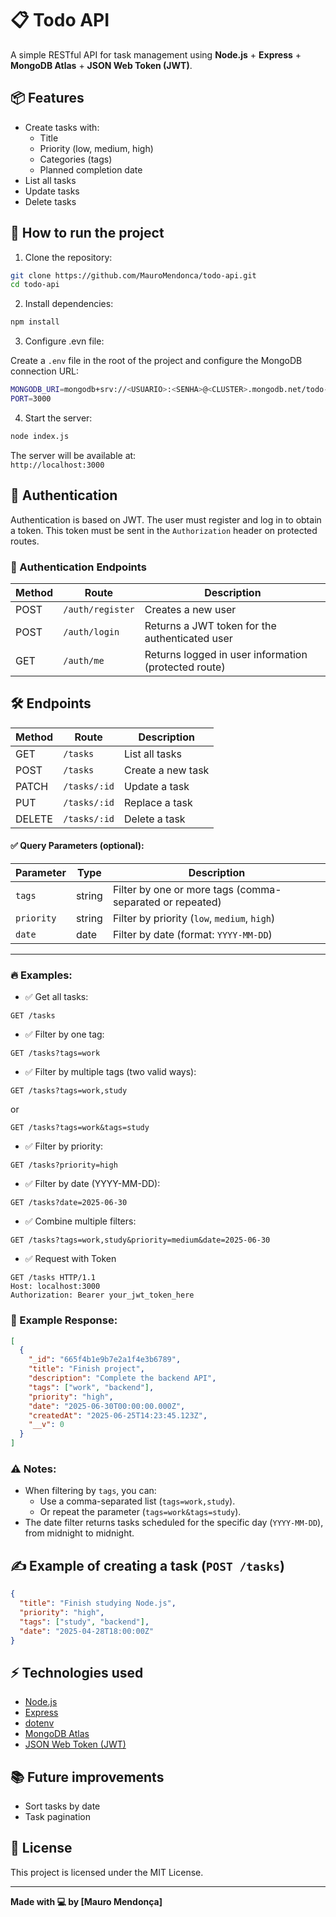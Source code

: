 
# 📋 Todo API

A simple RESTful API for task management using **Node.js** + **Express** + **MongoDB Atlas** + **JSON Web Token (JWT)**.

## 📦 Features

- Create tasks with:
  - Title
  - Priority (low, medium, high)
  - Categories (tags)
  - Planned completion date
- List all tasks
- Update tasks
- Delete tasks

## 🚀 How to run the project

1. Clone the repository:

```bash
git clone https://github.com/MauroMendonca/todo-api.git
cd todo-api
```

2. Install dependencies:

```bash
npm install
```

3. Configure .evn file:

Create a `.env` file in the root of the project and configure the MongoDB connection URL:

```bash
MONGODB_URI=mongodb+srv://<USUARIO>:<SENHA>@<CLUSTER>.mongodb.net/todo-db?retryWrites=true&w=majority
PORT=3000
```


4. Start the server:

```bash
node index.js
```

The server will be available at:  
`http://localhost:3000`

## 🔐 Authentication

Authentication is based on JWT. The user must register and log in to obtain a token. This token must be sent in the `Authorization` header on protected routes.

### 🔐 Authentication Endpoints

| Method | Route            | Description |
|--------|------------------|-------------|
| POST    | `/auth/register`| Creates a new user |
| POST   | `/auth/login`    | Returns a JWT token for the authenticated user |
| GET    | `/auth/me`       | Returns logged in user information (protected route)|

## 🛠️ Endpoints

| Method | Route          | Description |
|--------|----------------|-------------|
| GET    | `/tasks`        | List all tasks |
| POST   | `/tasks`        | Create a new task |
| PATCH  | `/tasks/:id`    | Update a task |
| PUT    | `/tasks/:id`    | Replace a task |
| DELETE | `/tasks/:id`    | Delete a task |

#### ✅ Query Parameters (optional):
| Parameter | Type   | Description                                |
|------------|--------|--------------------------------------------|
| `tags`     | string | Filter by one or more tags (comma-separated or repeated) |
| `priority` | string | Filter by priority (`low`, `medium`, `high`) |
| `date`     | date   | Filter by date (format: `YYYY-MM-DD`)     |

---
### 🔥 Examples:

- ✅ Get all tasks:
```http
GET /tasks
```

- ✅ Filter by one tag:
```http
GET /tasks?tags=work
```

- ✅ Filter by multiple tags (two valid ways):
```http
GET /tasks?tags=work,study
```
or
```http
GET /tasks?tags=work&tags=study
```

- ✅ Filter by priority:
```http
GET /tasks?priority=high
```

- ✅ Filter by date (YYYY-MM-DD):
```http
GET /tasks?date=2025-06-30
```

- ✅ Combine multiple filters:
```http
GET /tasks?tags=work,study&priority=medium&date=2025-06-30
```

- ✅ Request with Token
```http
GET /tasks HTTP/1.1
Host: localhost:3000
Authorization: Bearer your_jwt_token_here
```

### 🔧 Example Response:
```json
[
  {
    "_id": "665f4b1e9b7e2a1f4e3b6789",
    "title": "Finish project",
    "description": "Complete the backend API",
    "tags": ["work", "backend"],
    "priority": "high",
    "date": "2025-06-30T00:00:00.000Z",
    "createdAt": "2025-06-25T14:23:45.123Z",
    "__v": 0
  }
]
```

### ⚠️ Notes:
- When filtering by `tags`, you can:
  - Use a comma-separated list (`tags=work,study`).
  - Or repeat the parameter (`tags=work&tags=study`).
- The date filter returns tasks scheduled for the specific day (`YYYY-MM-DD`), from midnight to midnight.


## ✍️  Example of creating a task (`POST /tasks`)

```json
{
  "title": "Finish studying Node.js",
  "priority": "high",
  "tags": ["study", "backend"],
  "date": "2025-04-28T18:00:00Z"
}
```

## ⚡ Technologies used

- [Node.js](https://nodejs.org/)
- [Express](https://expressjs.com/)
- [dotenv](https://npmjs.com/package/dotenv)
- [MongoDB Atlas](https://mongodb.com/)
- [JSON Web Token (JWT)](https://www.jwt.io/)

## 📚 Future improvements

- Sort tasks by date
- Task pagination

## 📝 License

This project is licensed under the MIT License.

---

**Made with 💻 by [Mauro Mendonça]**

